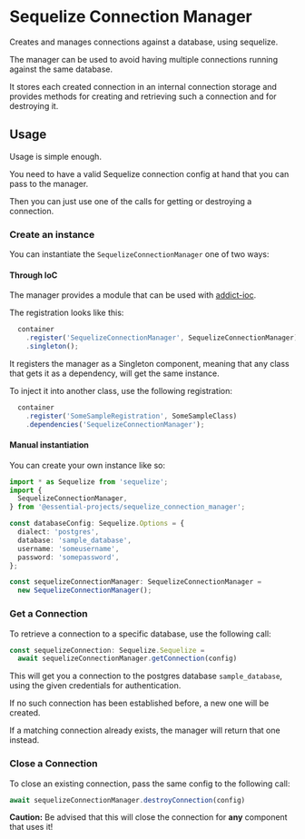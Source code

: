 # Sequelize Connection Manager

Creates and manages connections against a database, using sequelize.

The manager can be used to avoid having multiple connections running against the
same database.

It stores each created connection in an internal connection storage and provides
methods for creating and retrieving such a connection and for destroying it.

## Usage

Usage is simple enough.

You need to have a valid Sequelize connection config at hand that you
can pass to the manager.

Then you can just use one of the calls for getting or destroying a connection.

### Create an instance

You can instantiate the `SequelizeConnectionManager` one of two ways:

#### Through IoC

The manager provides a module that can be used with [addict-ioc](https://github.com/5minds/addict-ioc/).

The registration looks like this:

```TypeScript
  container
    .register('SequelizeConnectionManager', SequelizeConnectionManager)
    .singleton();
```

It registers the manager as a Singleton component, meaning that any class that
gets it as a dependency, will get the same instance.

To inject it into another class, use the following registration:

```TypeScript
  container
    .register('SomeSampleRegistration', SomeSampleClass)
    .dependencies('SequelizeConnectionManager');
```

#### Manual instantiation

You can create your own instance like so:

```TypeScript
import * as Sequelize from 'sequelize';
import {
  SequelizeConnectionManager,
} from '@essential-projects/sequelize_connection_manager';

const databaseConfig: Sequelize.Options = {
  dialect: 'postgres',
  database: 'sample_database',
  username: 'someusername',
  password: 'somepassword',
};

const sequelizeConnectionManager: SequelizeConnectionManager =
  new SequelizeConnectionManager();
```

### Get a Connection

To retrieve a connection to a specific database, use the following call:

```TypeScript
const sequelizeConnection: Sequelize.Sequelize =
  await sequelizeConnectionManager.getConnection(config)
```

This will get you a connection to the postgres database `sample_database`, using
the given credentials for authentication.

If no such connection has been established before, a new one will be created.

If a matching connection already exists, the manager will return that one instead.

### Close a Connection

To close an existing connection, pass the same config to the following call:

```TypeScript
await sequelizeConnectionManager.destroyConnection(config)
```

**Caution:**
Be advised that this will close the connection for **any** component that uses
it!
